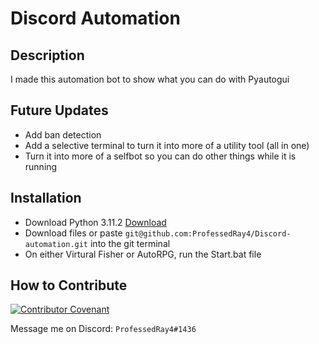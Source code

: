 # Discord Automation


## Description

I made this automation bot to show what you can do with Pyautogui

## Future Updates

- Add ban detection
- Add a selective terminal to turn it into more of a utility tool (all in one)
- Turn it into more of a selfbot so you can do other things while it is running


## Installation

- Download Python 3.11.2 [Download](https://www.python.org/ftp/python/3.11.2/python-3.11.2-amd64.exe)
- Download files or paste ```git@github.com:ProfessedRay4/Discord-automation.git``` into the git terminal
- On either Virtural Fisher or AutoRPG, run the Start.bat file


## How to Contribute
[![Contributor Covenant](https://img.shields.io/badge/Contributor%20Covenant-2.1-4baaaa.svg)](code_of_conduct.md) 

Message me on Discord: ``ProfessedRay4#1436``
